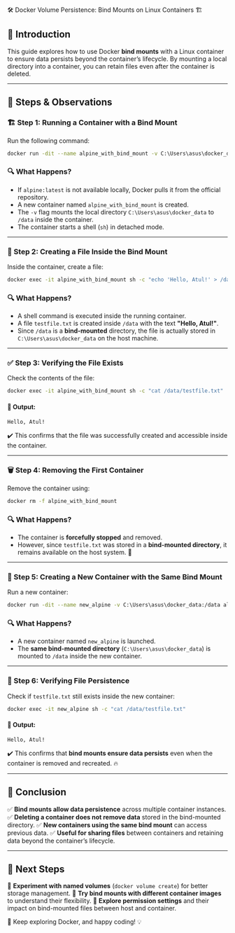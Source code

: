 🛠 Docker Volume Persistence: Bind Mounts on Linux Containers 🏗️

## 📌 Introduction
This guide explores how to use Docker **bind mounts** with a Linux container to ensure data persists beyond the container’s lifecycle. By mounting a local directory into a container, you can retain files even after the container is deleted.

---

## 🔧 Steps & Observations

### 🏗️ Step 1: Running a Container with a Bind Mount
Run the following command:

```bash
docker run -dit --name alpine_with_bind_mount -v C:\Users\asus\docker_data:/data alpine:latest sh
```

### 🔍 What Happens?
- If `alpine:latest` is not available locally, Docker pulls it from the official repository.
- A new container named `alpine_with_bind_mount` is created.
- The `-v` flag mounts the local directory `C:\Users\asus\docker_data` to `/data` inside the container.
- The container starts a shell (`sh`) in detached mode.

---

### 📄 Step 2: Creating a File Inside the Bind Mount
Inside the container, create a file:

```bash
docker exec -it alpine_with_bind_mount sh -c "echo 'Hello, Atul!' > /data/testfile.txt"
```

### 🔍 What Happens?
- A shell command is executed inside the running container.
- A file `testfile.txt` is created inside `/data` with the text **"Hello, Atul!"**.
- Since `/data` is a **bind-mounted** directory, the file is actually stored in `C:\Users\asus\docker_data` on the host machine.

---

### ✅ Step 3: Verifying the File Exists
Check the contents of the file:

```bash
docker exec -it alpine_with_bind_mount sh -c "cat /data/testfile.txt"
```

#### 📌 Output:
```
Hello, Atul!
```
✔️ This confirms that the file was successfully created and accessible inside the container.

---

### 🗑 Step 4: Removing the First Container
Remove the container using:

```bash
docker rm -f alpine_with_bind_mount
```

### 🔍 What Happens?
- The container is **forcefully stopped** and removed.
- However, since `testfile.txt` was stored in a **bind-mounted directory**, it remains available on the host system. 🏡

---

### 🔄 Step 5: Creating a New Container with the Same Bind Mount
Run a new container:

```bash
docker run -dit --name new_alpine -v C:\Users\asus\docker_data:/data alpine sh
```

### 🔍 What Happens?
- A new container named `new_alpine` is launched.
- The **same bind-mounted directory** (`C:\Users\asus\docker_data`) is mounted to `/data` inside the new container.

---

### 🔎 Step 6: Verifying File Persistence
Check if `testfile.txt` still exists inside the new container:

```bash
docker exec -it new_alpine sh -c "cat /data/testfile.txt"
```

#### 📌 Output:
```
Hello, Atul!
```
✔️ This confirms that **bind mounts ensure data persists** even when the container is removed and recreated. 🔥

---

## 🎯 Conclusion
✅ **Bind mounts allow data persistence** across multiple container instances.
✅ **Deleting a container does not remove data** stored in the bind-mounted directory.
✅ **New containers using the same bind mount** can access previous data.
✅ **Useful for sharing files** between containers and retaining data beyond the container’s lifecycle.

---

## 🚀 Next Steps
🔹 **Experiment with named volumes** (`docker volume create`) for better storage management.
🔹 **Try bind mounts with different container images** to understand their flexibility.
🔹 **Explore permission settings** and their impact on bind-mounted files between host and container.

🚀 Keep exploring Docker, and happy coding! 💡

